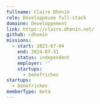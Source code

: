```yaml
---
fullname: Claire Dhénin
role: Développeuse full-stack
domaine: Développement
link: https://claire.dhenin.net/
github: cdhenin
missions:
  - start: 2023-07-04
    end: 2024-07-31
    status: independent
    employer: ''
    startups:
      - benefriches
startups:
  - benefriches
memberType: beta
---
```

